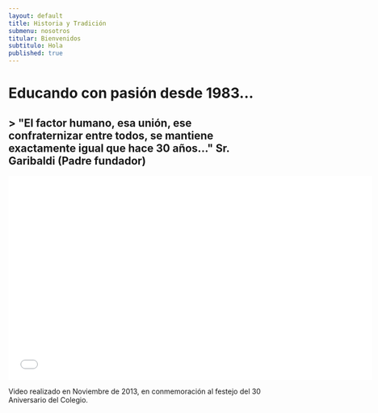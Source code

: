 ```yaml
---
layout: default
title: Historia y Tradición
submenu: nosotros
titular: Bienvenidos
subtitulo: Hola
published: true
---
```


# Educando con pasión desde 1983...

## > "El factor humano, esa unión, ese confraternizar entre todos, se mantiene exactamente igual que hace 30 años..." Sr. Garibaldi (Padre fundador)

<iframe width="720" height="405" src="//www.youtube.com/embed/hMHJ5aUg9Nk" frameborder="0" allowfullscreen></iframe>


Video realizado en Noviembre de 2013, en conmemoración al festejo del 30 Aniversario del Colegio.
